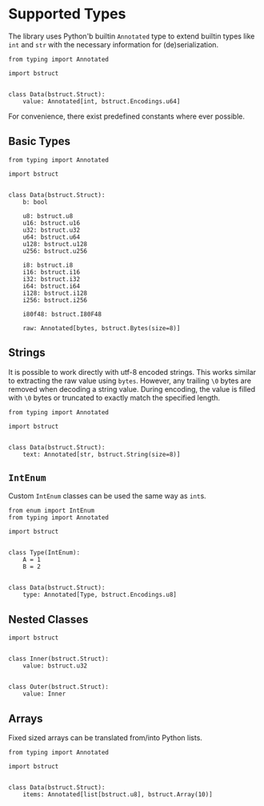 # Supported Types

The library uses Python'b builtin `Annotated` type to extend builtin types like
`int` and `str` with the necessary information for (de)serialization.

```{testcode}
from typing import Annotated

import bstruct


class Data(bstruct.Struct):
    value: Annotated[int, bstruct.Encodings.u64]
```

For convenience, there exist predefined constants where ever possible.

## Basic Types

```{testcode}
from typing import Annotated

import bstruct


class Data(bstruct.Struct):
    b: bool

    u8: bstruct.u8
    u16: bstruct.u16
    u32: bstruct.u32
    u64: bstruct.u64
    u128: bstruct.u128
    u256: bstruct.u256

    i8: bstruct.i8
    i16: bstruct.i16
    i32: bstruct.i32
    i64: bstruct.i64
    i128: bstruct.i128
    i256: bstruct.i256

    i80f48: bstruct.I80F48

    raw: Annotated[bytes, bstruct.Bytes(size=8)]
```

## Strings

It is possible to work directly with utf-8 encoded strings.
This works similar to extracting the raw value using `bytes`.
However, any trailing `\0` bytes are removed when decoding a string value.
During encoding, the value is filled with `\0` bytes or truncated to exactly match the specified length.

```{testcode}
from typing import Annotated

import bstruct


class Data(bstruct.Struct):
    text: Annotated[str, bstruct.String(size=8)]
```

## `IntEnum`

Custom `IntEnum` classes can be used the same way as `int`s.

```{testcode}
from enum import IntEnum
from typing import Annotated

import bstruct


class Type(IntEnum):
    A = 1
    B = 2


class Data(bstruct.Struct):
    type: Annotated[Type, bstruct.Encodings.u8]
```

## Nested Classes

```{testcode}
import bstruct


class Inner(bstruct.Struct):
    value: bstruct.u32


class Outer(bstruct.Struct):
    value: Inner
```

## Arrays

Fixed sized arrays can be translated from/into Python lists.

```{testcode}
from typing import Annotated

import bstruct


class Data(bstruct.Struct):
    items: Annotated[list[bstruct.u8], bstruct.Array(10)]
```
